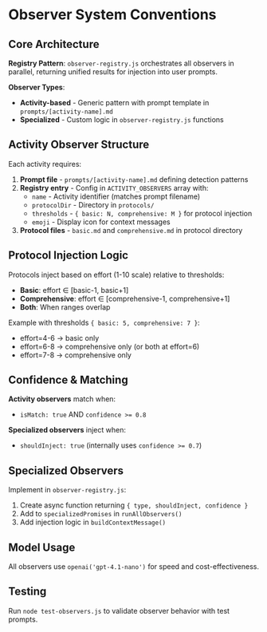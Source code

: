 # Observer System Conventions

## Core Architecture

**Registry Pattern**: `observer-registry.js` orchestrates all observers in parallel, returning unified results for injection into user prompts.

**Observer Types**:
- **Activity-based** - Generic pattern with prompt template in `prompts/[activity-name].md`
- **Specialized** - Custom logic in `observer-registry.js` functions

## Activity Observer Structure

Each activity requires:
1. **Prompt file** - `prompts/[activity-name].md` defining detection patterns
2. **Registry entry** - Config in `ACTIVITY_OBSERVERS` array with:
   - `name` - Activity identifier (matches prompt filename)
   - `protocolDir` - Directory in `protocols/`
   - `thresholds` - `{ basic: N, comprehensive: M }` for protocol injection
   - `emoji` - Display icon for context messages
3. **Protocol files** - `basic.md` and `comprehensive.md` in protocol directory

## Protocol Injection Logic

Protocols inject based on effort (1-10 scale) relative to thresholds:
- **Basic**: effort ∈ [basic-1, basic+1]
- **Comprehensive**: effort ∈ [comprehensive-1, comprehensive+1]
- **Both**: When ranges overlap

Example with thresholds `{ basic: 5, comprehensive: 7 }`:
- effort=4-6 → basic only
- effort=6-8 → comprehensive only (or both at effort=6)
- effort=7-8 → comprehensive only

## Confidence & Matching

**Activity observers** match when:
- `isMatch: true` AND `confidence >= 0.8`

**Specialized observers** inject when:
- `shouldInject: true` (internally uses `confidence >= 0.7`)

## Specialized Observers

Implement in `observer-registry.js`:
1. Create async function returning `{ type, shouldInject, confidence }`
2. Add to `specializedPromises` in `runAllObservers()`
3. Add injection logic in `buildContextMessage()`

## Model Usage

All observers use `openai('gpt-4.1-nano')` for speed and cost-effectiveness.

## Testing

Run `node test-observers.js` to validate observer behavior with test prompts.
